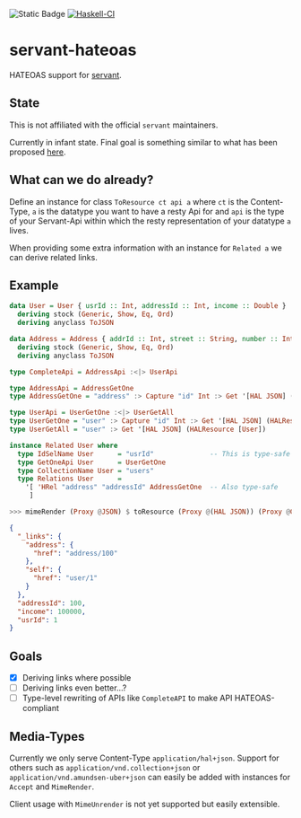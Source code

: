 ![Static Badge](https://img.shields.io/badge/Lang-GHC2021-blue)
[![Haskell-CI](https://github.com/bruderj15/servant-hateoas/actions/workflows/haskell-ci.yml/badge.svg)](https://github.com/bruderj15/servant-hateoas/actions/workflows/haskell-ci.yml)

# servant-hateoas
HATEOAS support for [servant](https://hackage.haskell.org/package/servant).

## State
This is not affiliated with the official `servant` maintainers.

Currently in infant state.
Final goal is something similar to what has been proposed [here](https://www.servant.dev/extending.html#other-directions).

## What can we do already?
Define an instance for class `ToResource ct api a` where `ct` is the Content-Type, `a` is the datatype you want to have a resty Api for and
`api` is the type of your Servant-Api within which the resty representation of your datatype `a` lives.

When providing some extra information with an instance for `Related a` we can derive related links.
## Example
```haskell
data User = User { usrId :: Int, addressId :: Int, income :: Double }
  deriving stock (Generic, Show, Eq, Ord)
  deriving anyclass ToJSON

data Address = Address { addrId :: Int, street :: String, number :: Int}
  deriving stock (Generic, Show, Eq, Ord)
  deriving anyclass ToJSON

type CompleteApi = AddressApi :<|> UserApi

type AddressApi = AddressGetOne
type AddressGetOne = "address" :> Capture "id" Int :> Get '[HAL JSON] (HALResource Address)

type UserApi = UserGetOne :<|> UserGetAll
type UserGetOne = "user" :> Capture "id" Int :> Get '[HAL JSON] (HALResource User)
type UserGetAll = "user" :> Get '[HAL JSON] (HALResource [User])

instance Related User where
  type IdSelName User      = "usrId"              -- This is type-safe because of using class HasField
  type GetOneApi User      = UserGetOne
  type CollectionName User = "users"
  type Relations User      =
    '[ 'HRel "address" "addressId" AddressGetOne  -- Also type-safe
     ]
```
```haskell
>>> mimeRender (Proxy @JSON) $ toResource (Proxy @(HAL JSON)) (Proxy @CompleteApi) $ User 1 100 100000
```
```json
{
  "_links": {
    "address": {
      "href": "address/100"
    },
    "self": {
      "href": "user/1"
    }
  },
  "addressId": 100,
  "income": 100000,
  "usrId": 1
}
```

## Goals
- [x] Deriving links where possible
- [ ] Deriving links even better...?
- [ ] Type-level rewriting of APIs like `CompleteAPI` to make API HATEOAS-compliant

## Media-Types
Currently we only serve Content-Type `application/hal+json`.
Support for others such as `application/vnd.collection+json` or `application/vnd.amundsen-uber+json` can easily be added
with instances for `Accept` and `MimeRender`.

Client usage with `MimeUnrender` is not yet supported but easily extensible.
